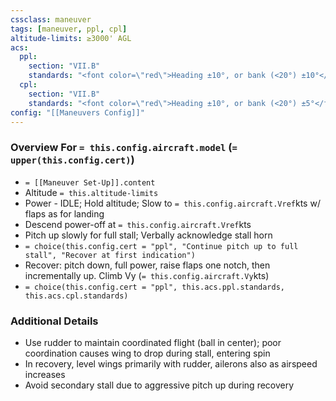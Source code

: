 ```yaml
---
cssclass: maneuver
tags: [maneuver, ppl, cpl]
altitude-limits: ≥3000' AGL
acs:
  ppl: 
    section: "VII.B"
    standards: "<font color=\"red\">Heading ±10°, or bank (<20°) ±10°</font>"
  cpl:
    section: "VII.B"
    standards: "<font color=\"red\">Heading ±10°, or bank (<20°) ±5°</font>"
config: "[[Maneuvers Config]]"
---
```

### Overview For `= this.config.aircraft.model` (`= upper(this.config.cert)`)
- `= [[Maneuver Set-Up]].content`
- Altitude `= this.altitude-limits`
- Power - IDLE; Hold altitude; Slow to `= this.config.aircraft.Vref`kts w/ flaps as for landing
- Descend power-off at `= this.config.aircraft.Vref`kts
- Pitch up slowly for full stall; Verbally acknowledge stall horn
- `= choice(this.config.cert = "ppl", "Continue pitch up to full stall", "Recover at first indication")`
- Recover: pitch down, full power, raise flaps one notch, then incrementally up. Climb Vy (`= this.config.aircraft.Vy`kts)
- `= choice(this.config.cert = "ppl", this.acs.ppl.standards, this.acs.cpl.standards)`

### Additional Details
- Use rudder to maintain coordinated flight (ball in center); poor coordination causes wing to drop during stall, entering spin
- In recovery, level wings primarily with rudder, ailerons also as airspeed increases
- Avoid secondary stall due to aggressive pitch up during recovery